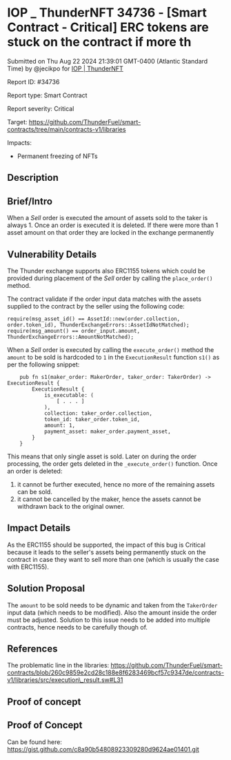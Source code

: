 # IOP \_ ThunderNFT 34736 - \[Smart Contract - Critical] ERC tokens are stuck on the contract if more th

Submitted on Thu Aug 22 2024 21:39:01 GMT-0400 (Atlantic Standard Time) by @jecikpo for [IOP | ThunderNFT](https://immunefi.com/bounty/thundernft-iop/)

Report ID: #34736

Report type: Smart Contract

Report severity: Critical

Target: https://github.com/ThunderFuel/smart-contracts/tree/main/contracts-v1/libraries

Impacts:

* Permanent freezing of NFTs

## Description

## Brief/Intro

When a _Sell_ order is executed the amount of assets sold to the taker is always 1. Once an order is executed it is deleted. If there were more than 1 asset amount on that order they are locked in the exchange permanently

## Vulnerability Details

The Thunder exchange supports also ERC1155 tokens which could be provided during placement of the _Sell_ order by calling the `place_order()` method.

The contract validate if the order input data matches with the assets supplied to the contract by the seller using the following code:

```
require(msg_asset_id() == AssetId::new(order.collection, order.token_id), ThunderExchangeErrors::AssetIdNotMatched);
require(msg_amount() == order_input.amount, ThunderExchangeErrors::AmountNotMatched);
```

When a _Sell_ order is executed by calling the `execute_order()` method the `amount` to be sold is hardcoded to `1` in the `ExecutionResult` function `s1()` as per the following snippet:

```
    pub fn s1(maker_order: MakerOrder, taker_order: TakerOrder) -> ExecutionResult {
        ExecutionResult {
            is_executable: (
                [ . . . ]
            ),
            collection: taker_order.collection,
            token_id: taker_order.token_id,
            amount: 1,
            payment_asset: maker_order.payment_asset,
        }
    }
```

This means that only single asset is sold. Later on during the order processing, the order gets deleted in the `_execute_order()` function. Once an order is deleted:

1. it cannot be further executed, hence no more of the remaining assets can be sold.
2. it cannot be cancelled by the maker, hence the assets cannot be withdrawn back to the original owner.

## Impact Details

As the ERC1155 should be supported, the impact of this bug is Critical because it leads to the seller's assets being permanently stuck on the contract in case they want to sell more than one (which is usually the case with ERC1155).

## Solution Proposal

The `amount` to be sold needs to be dynamic and taken from the `TakerOrder` input data (which needs to be modified). Also the amount inside the order must be adjusted. Solution to this issue needs to be added into multiple contracts, hence needs to be carefully though of.

## References

The problematic line in the libraries: https://github.com/ThunderFuel/smart-contracts/blob/260c9859e2cd28c188e8f6283469bcf57c9347de/contracts-v1/libraries/src/execution\_result.sw#L31

## Proof of concept

## Proof of Concept

Can be found here: https://gist.github.com/c8a90b54808923309280d9624ae01401.git
